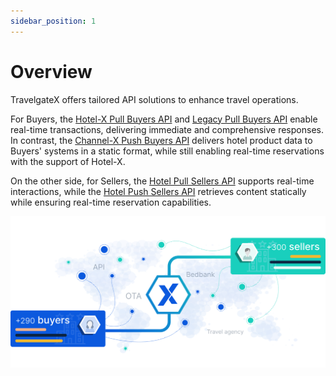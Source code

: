 ```yaml
---
sidebar_position: 1
---
```


# Overview

TravelgateX offers tailored API solutions to enhance travel operations.

For Buyers, the [Hotel-X Pull Buyers API](../apis/for-buyers/hotel-x-pull-buyers-api/quickstart) and [Legacy Pull Buyers API](../apis/for-buyers/legacy-pull-buyers-api/overview.md) enable real-time transactions, delivering immediate and comprehensive responses. In contrast, the [Channel-X Push Buyers API](../apis/for-buyers/channel-x-push-buyers-api/quickstart) delivers hotel product data to Buyers' systems in a static format, while still enabling real-time reservations with the support of Hotel-X.

On the other side, for Sellers, the [Hotel Pull Sellers API](./for-sellers/hotel-pull-sellers-api/quickstart) supports real-time interactions, while the [Hotel Push Sellers API](./for-sellers/hotel-push-sellers-api/quickstart.mdx) retrieves content statically while ensuring real-time reservation capabilities.

![Marketplace](../../static/img/docs/marketplace_TGX.svg)